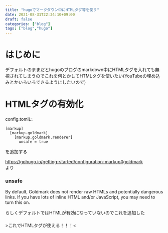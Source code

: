 ```yaml
---
title: "hugoでマークダウン中にHTMLタグ等を使う"
date: 2021-08-31T22:34:10+09:00
draft: false
categories: ["blog"]
tags: ["blog","hugo"]
---
```


# はじめに
デフォルトのままだとhugoのブログのmarkdown中にHTMLタグを入れても無視されてしまうのでこれを何とかしてHTMLタグを使いたい(YouTubeの埋め込みとかいろいろできるようにしたいので)

# HTMLタグの有効化
config.tomlに
```
[markup]
  [markup.goldmark]
    [markup.goldmark.renderer]
      unsafe = true
```
を追加する

https://gohugo.io/getting-started/configuration-markup#goldmark  
より  
### unsafe 
By default, Goldmark does not render raw HTMLs and potentially dangerous links. If you have lots of inline HTML and/or JavaScript, you may need to turn this on.

らしくデフォルトではHTMLが有効になっていないのでこれを追加した

<marquee height="50" width="500" behavior="alternate" direction="up" scrollamount="40" truespeed> >これでHTMLタグが使える！！！< </marquee>

